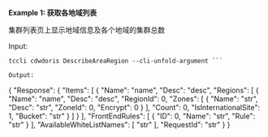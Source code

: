 **Example 1: 获取各地域列表**

集群列表页上显示地域信息及各个地域的集群总数

Input: 

```
tccli cdwdoris DescribeAreaRegion --cli-unfold-argument ```

Output: 
```
{
    "Response": {
        "Items": [
            {
                "Name": "name",
                "Desc": "desc",
                "Regions": [
                    {
                        "Name": "name",
                        "Desc": "desc",
                        "RegionId": 0,
                        "Zones": [
                            {
                                "Name": "str",
                                "Desc": "str",
                                "ZoneId": 0,
                                "Encrypt": 0
                            }
                        ],
                        "Count": 0,
                        "IsInternationalSite": 1,
                        "Bucket": "str"
                    }
                ]
            }
        ],
        "FrontEndRules": [
            {
                "ID": 0,
                "Name": "str",
                "Rule": "str"
            }
        ],
        "AvailableWhiteListNames": [
            "str"
        ],
        "RequestId": "str"
    }
}
```

